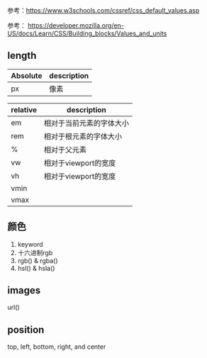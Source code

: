 
参考：https://www.w3schools.com/cssref/css_default_values.asp

参考： https://developer.mozilla.org/en-US/docs/Learn/CSS/Building_blocks/Values_and_units


## length
| Absolute | description |
| -------- | ----------- |
| px       | 像素        |


| relative | description              |
| -------- | ------------------------ |
| em       | 相对于当前元素的字体大小 |
| rem      | 相对于根元素的字体大小   |
| %        | 相对于父元素             |
| vw       | 相对于viewport的宽度     |
| vh       | 相对于viewport的宽度     |
| vmin     |                         |
| vmax     |                         |

## 颜色
1. keyword
2. 十六进制rgb
1. rgb() & rgba()
2. hsl() & hsla()

## images
url()

## position
top, left, bottom, right, and center
